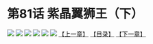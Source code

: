 # 第81话 紫晶翼狮王（下）
![](https://mhpic.xiaomingtaiji.net/comic/D/斗破苍穹拆分版/81话/1.jpg-zymk.middle.webp)
![](https://mhpic.xiaomingtaiji.net/comic/D/斗破苍穹拆分版/81话/2.jpg-zymk.middle.webp)
![](https://mhpic.xiaomingtaiji.net/comic/D/斗破苍穹拆分版/81话/3.jpg-zymk.middle.webp)
![](https://mhpic.xiaomingtaiji.net/comic/D/斗破苍穹拆分版/81话/4.jpg-zymk.middle.webp)
![](https://mhpic.xiaomingtaiji.net/comic/D/斗破苍穹拆分版/81话/5.jpg-zymk.middle.webp)
![](https://mhpic.xiaomingtaiji.net/comic/D/斗破苍穹拆分版/81话/6.jpg-zymk.middle.webp)
[【上一章】](./80.md)
[【目录】](./README.md)
[【下一章】](./82.md)
